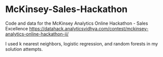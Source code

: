 # McKinsey-Sales-Hackathon

Code and data for the McKinsey Analytics Online Hackathon - Sales Excellence
https://datahack.analyticsvidhya.com/contest/mckinsey-analytics-online-hackathon-ii/

I used k nearest neighbors, logistic regression, and random forests in my solution attempts.

